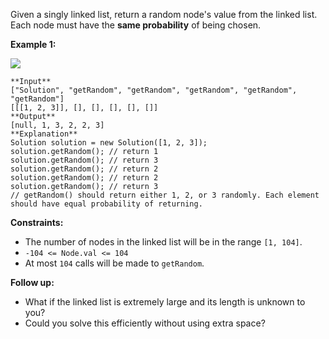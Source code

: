 Given a singly linked list, return a random node's value from the linked list.
Each node must have the **same probability** of being chosen.



**Example 1:**

![](https://assets.leetcode.com/uploads/2021/03/16/getrand-linked-list.jpg)

    
    
    **Input**
    ["Solution", "getRandom", "getRandom", "getRandom", "getRandom", "getRandom"]
    [[[1, 2, 3]], [], [], [], [], []]
    **Output**
    [null, 1, 3, 2, 2, 3]
    **Explanation**
    Solution solution = new Solution([1, 2, 3]);
    solution.getRandom(); // return 1
    solution.getRandom(); // return 3
    solution.getRandom(); // return 2
    solution.getRandom(); // return 2
    solution.getRandom(); // return 3
    // getRandom() should return either 1, 2, or 3 randomly. Each element should have equal probability of returning.
    



**Constraints:**

  * The number of nodes in the linked list will be in the range `[1, 104]`.
  * `-104 <= Node.val <= 104`
  * At most `104` calls will be made to `getRandom`.



**Follow up:**

  * What if the linked list is extremely large and its length is unknown to you?
  * Could you solve this efficiently without using extra space?

